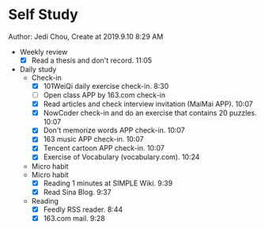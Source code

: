 # Self Study

Author: Jedi Chou, Create at 2019.9.10 8:29 AM

* Weekly review
  -[x] Read a thesis and don't record. 11:05

* Daily study
  * Check-in
    -[x] 101WeiQi daily exercise check-in. 8:30
    -[ ] Open class APP by 163.com check-in
    -[x] Read articles and check interview invitation (MaiMai APP). 10:07
    -[x] NowCoder check-in and do an exercise that contains 20 puzzles. 10:07
    -[x] Don't memorize words APP check-in. 10:07
    -[x] 163 music APP check-in. 10:07
    -[x] Tencent cartoon APP check-in. 10:07
    -[x] Exercise of Vocabulary (vocabulary.com). 10:24

  * Micro habit
  * Micro habit
    -[x] Reading 1 minutes at SIMPLE Wiki. 9:39
    -[x] Read Sina Blog. 9:37

  * Reading
    -[x] Feedly RSS reader. 8:44
    -[x] 163.com mail. 9:28
